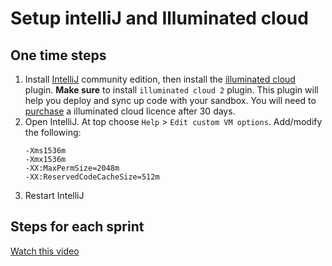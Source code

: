 # Setup intelliJ and Illuminated cloud

## One time steps

1. Install [IntelliJ](https://www.jetbrains.com/idea/download) community edition, then install the [illuminated cloud](http://www.illuminatedcloud.com) plugin. **Make sure** to install `illuminated cloud 2` plugin.  This plugin will help you deploy and sync up code with your sandbox.  You will need to [purchase](http://www.illuminatedcloud.com/purchase) a illuminated cloud licence after 30 days.
1. Open IntelliJ. At top choose `Help` > `Edit custom VM options`. Add/modify the following:
    ```
    -Xms1536m
    -Xmx1536m
    -XX:MaxPermSize=2048m
    -XX:ReservedCodeCacheSize=512m
    ```
1. Restart IntelliJ

## Steps for each sprint

[Watch this video](https://drive.google.com/file/d/1NjRUqFybXouLjH7iCMax0V5KEuRpQrkx/view?usp=sharing)